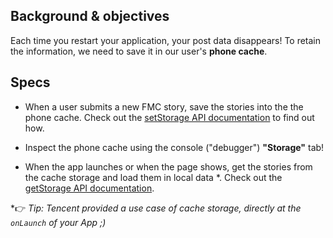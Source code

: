 ## Background & objectives

Each time you restart your application, your post data disappears! To retain the information, we need to save it in our user's **phone cache**. 

## Specs

- When a user submits a new FMC story, save the stories into the the phone cache. Check out the [setStorage API documentation](https://developers.weixin.qq.com/miniprogram/en/dev/api/data.html#wxsetstoragesynckeydata) to find out how. 

- Inspect the phone cache using the console ("debugger") **"Storage"** tab! 

- When the app launches or when the page shows, get the stories from the cache storage and load them in local data *. Check out the [getStorage API documentation](https://developers.weixin.qq.com/miniprogram/en/dev/api/data.html#wxgetstoragesynckey
).

*👉 _Tip: Tencent provided a use case of cache storage, directly at the `onLaunch` of your App ;)_